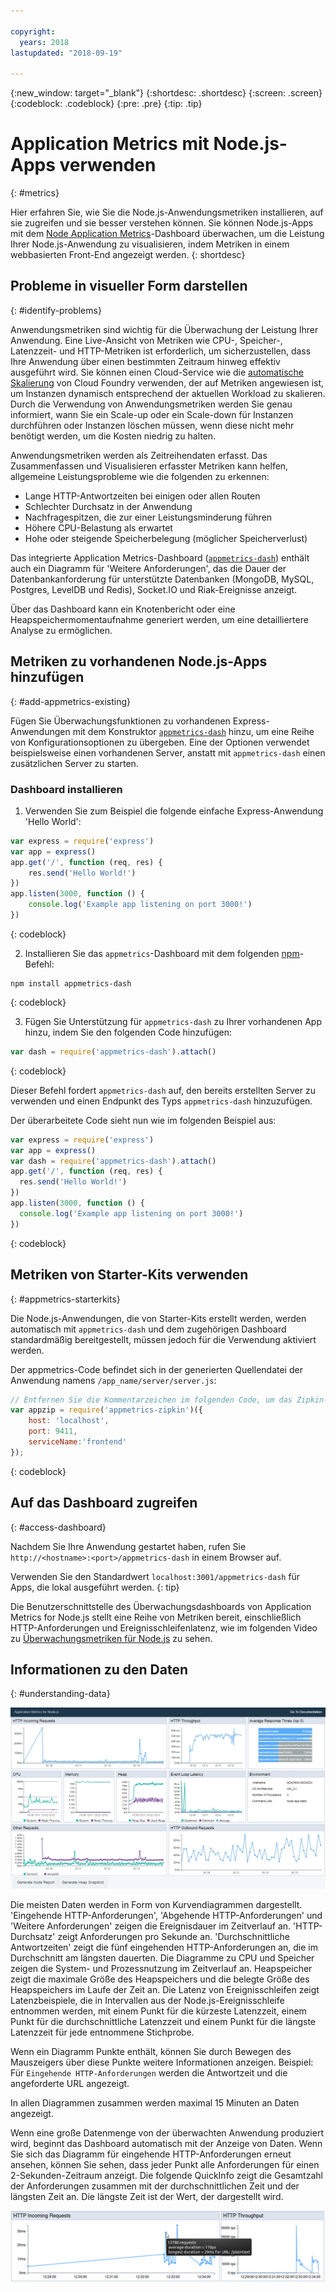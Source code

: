 ```yaml
---

copyright:
  years: 2018
lastupdated: "2018-09-19"

---
```


{:new_window: target="_blank"}
{:shortdesc: .shortdesc}
{:screen: .screen}
{:codeblock: .codeblock}
{:pre: .pre}
{:tip: .tip}

# Application Metrics mit Node.js-Apps verwenden
{: #metrics}

Hier erfahren Sie, wie Sie die Node.js-Anwendungsmetriken installieren, auf sie zugreifen und sie besser verstehen können. Sie können Node.js-Apps mit dem [Node Application Metrics](https://developer.ibm.com/code/open/projects/node-application-metrics/)-Dashboard überwachen, um die Leistung Ihrer Node.js-Anwendung zu visualisieren, indem Metriken in einem webbasierten Front-End angezeigt werden.
{: shortdesc}

## Probleme in visueller Form darstellen
{: #identify-problems}

Anwendungsmetriken sind wichtig für die Überwachung der Leistung Ihrer Anwendung. Eine Live-Ansicht von Metriken wie CPU-, Speicher-, Latenzzeit- und HTTP-Metriken ist erforderlich, um sicherzustellen, dass Ihre Anwendung über einen bestimmten Zeitraum hinweg effektiv ausgeführt wird. Sie können einen Cloud-Service wie die [automatische Skalierung](/docs/services/Auto-Scaling/index.html) von Cloud Foundry verwenden, der auf Metriken angewiesen ist, um Instanzen dynamisch entsprechend der aktuellen Workload zu skalieren. Durch die Verwendung von Anwendungsmetriken werden Sie genau informiert, wann Sie ein Scale-up oder ein Scale-down für Instanzen durchführen oder Instanzen löschen müssen, wenn diese nicht mehr benötigt werden, um die Kosten niedrig zu halten.

Anwendungsmetriken werden als Zeitreihendaten erfasst. Das Zusammenfassen und Visualisieren erfasster Metriken kann helfen, allgemeine Leistungsprobleme wie die folgenden zu erkennen:

* Lange HTTP-Antwortzeiten bei einigen oder allen Routen
* Schlechter Durchsatz in der Anwendung
* Nachfragespitzen, die zur einer Leistungsminderung führen
* Höhere CPU-Belastung als erwartet
* Hohe oder steigende Speicherbelegung (möglicher Speicherverlust)

Das integrierte Application Metrics-Dashboard ([`appmetrics-dash`](https://github.com/RuntimeTools/appmetrics-dash)) enthält auch ein Diagramm für 'Weitere Anforderungen', das die Dauer der Datenbankanforderung für unterstützte Datenbanken (MongoDB, MySQL, Postgres, LevelDB und Redis), Socket.IO und Riak-Ereignisse anzeigt.

Über das Dashboard kann ein Knotenbericht oder eine Heapspeichermomentaufnahme generiert werden, um eine detailliertere Analyse zu ermöglichen.

## Metriken zu vorhandenen Node.js-Apps hinzufügen
{: #add-appmetrics-existing}

Fügen Sie Überwachungsfunktionen zu vorhandenen Express-Anwendungen mit dem Konstruktor [`appmetrics-dash`](https://github.com/RuntimeTools/appmetrics-dash) hinzu, um eine Reihe von Konfigurationsoptionen zu übergeben. Eine der Optionen verwendet beispielsweise einen vorhandenen Server, anstatt mit `appmetrics-dash` einen zusätzlichen Server zu starten.

### Dashboard installieren

1. Verwenden Sie zum Beispiel die folgende einfache Express-Anwendung 'Hello World':
  ```js
  var express = require('express')
  var app = express()
  app.get('/', function (req, res) {
      res.send('Hello World!')
  })
  app.listen(3000, function () {
      console.log('Example app listening on port 3000!')
  })
  ```
  {: codeblock}

2. Installieren Sie das `appmetrics`-Dashboard mit dem folgenden [npm](https://nodejs.org/)-Befehl:
  ```
  npm install appmetrics-dash
  ```
  {: codeblock}

3. Fügen Sie Unterstützung für `appmetrics-dash` zu Ihrer vorhandenen App hinzu, indem Sie den folgenden Code hinzufügen:
  ```js
  var dash = require('appmetrics-dash').attach()
  ```
  {: codeblock}

  Dieser Befehl fordert `appmetrics-dash` auf, den bereits erstellten Server zu verwenden und einen Endpunkt des Typs `appmetrics-dash` hinzuzufügen.

  Der überarbeitete Code sieht nun wie im folgenden Beispiel aus:
  ```js
  var express = require('express')
  var app = express()
  var dash = require('appmetrics-dash').attach()
  app.get('/', function (req, res) {
    res.send('Hello World!')
  })
  app.listen(3000, function () {
    console.log('Example app listening on port 3000!')
  })
  ```
  {: codeblock}

## Metriken von Starter-Kits verwenden
{: #appmetrics-starterkits}

Die Node.js-Anwendungen, die von Starter-Kits erstellt werden, werden automatisch mit `appmetrics-dash` und dem zugehörigen Dashboard standardmäßig bereitgestellt, müssen jedoch für die Verwendung aktiviert werden.

Der appmetrics-Code befindet sich in der generierten Quellendatei der Anwendung namens `/app_name/server/server.js`:
```js
// Entfernen Sie die Kommentarzeichen im folgenden Code, um das Zipkin-Tracing zu aktivieren und passen Sie ihn entsprechend Ihrer Netzkonfiguration an:
var appzip = require('appmetrics-zipkin')({
    host: 'localhost',
    port: 9411,
    serviceName:'frontend'
});
```
{: codeblock}

## Auf das Dashboard zugreifen
{: #access-dashboard}

Nachdem Sie Ihre Anwendung gestartet haben, rufen Sie `http://<hostname>:<port>/appmetrics-dash` in einem Browser auf.

Verwenden Sie den Standardwert `localhost:3001/appmetrics-dash` für Apps, die lokal ausgeführt werden.
{: tip}

Die Benutzerschnittstelle des Überwachungsdashboards von Application Metrics for Node.js stellt eine Reihe von Metriken bereit, einschließlich HTTP-Anforderungen und Ereignisschleifenlatenz, wie im folgenden Video zu [Überwachungsmetriken für Node.js](https://www.youtube.com/watch?v=7hV8gKlMYLs&feature=youtu.be) zu sehen.

## Informationen zu den Daten
{: #understanding-data}

![Appmetrics-Dashboard](images/appmetricsdash-1.png)

Die meisten Daten werden in Form von Kurvendiagrammen dargestellt. 'Eingehende HTTP-Anforderungen', 'Abgehende HTTP-Anforderungen' und 'Weitere Anforderungen' zeigen die Ereignisdauer im Zeitverlauf an. 'HTTP-Durchsatz' zeigt Anforderungen pro Sekunde an. 'Durchschnittliche Antwortzeiten' zeigt die fünf eingehenden HTTP-Anforderungen an, die im Durchschnitt am längsten dauerten. Die Diagramme zu CPU und Speicher zeigen die System- und Prozessnutzung im Zeitverlauf an. Heapspeicher zeigt die maximale Größe des Heapspeichers und die belegte Größe des Heapspeichers im Laufe der Zeit an. Die Latenz von Ereignisschleifen zeigt Latenzbeispiele, die in Intervallen aus der Node.js-Ereignisschleife entnommen werden, mit einem Punkt für die kürzeste Latenzzeit, einem Punkt für die durchschnittliche Latenzzeit und einem Punkt für die längste Latenzzeit für jede entnommene Stichprobe.

Wenn ein Diagramm Punkte enthält, können Sie durch Bewegen des Mauszeigers über diese Punkte weitere Informationen anzeigen. Beispiel: Für `Eingehende HTTP-Anforderungen` werden die Antwortzeit und die angeforderte URL angezeigt.

In allen Diagrammen zusammen werden maximal 15 Minuten an Daten angezeigt.

Wenn eine große Datenmenge von der überwachten Anwendung produziert wird, beginnt das Dashboard automatisch mit der Anzeige von Daten. Wenn Sie sich das Diagramm für eingehende HTTP-Anforderungen erneut ansehen, können Sie sehen, dass jeder Punkt alle Anforderungen für einen 2-Sekunden-Zeitraum anzeigt. Die folgende QuickInfo zeigt die Gesamtzahl der Anforderungen zusammen mit der durchschnittlichen Zeit und der längsten Zeit an. Die längste Zeit ist der Wert, der dargestellt wird.

![QuickInfo anzeigen](images/tooltip-1.png)




